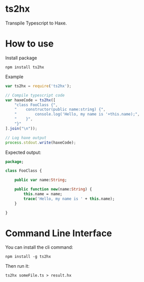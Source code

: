 ts2hx
=====

Transpile Typescript to Haxe.

How to use
==========

Install package

``npm install ts2hx``

Example

```javascript
var ts2hx = require('ts2hx');

// Compile typescript code
var haxeCode = ts2hx([
    "class FooClass {",
    "    constructor(public name:string) {",
    "        console.log('Hello, my name is '+this.name);",
    "    }",
    "}"
].join("\n"));

// Log haxe output
process.stdout.write(haxeCode);
```

Expected output:

```haxe
package;

class FooClass {

    public var name:String;

    public function new(name:String) {
        this.name = name;
        trace('Hello, my name is ' + this.name);
    }

}
```

Command Line Interface
======================

You can install the cli command:

``npm install -g ts2hx``

Then run it:

``ts2hx someFile.ts > result.hx``
